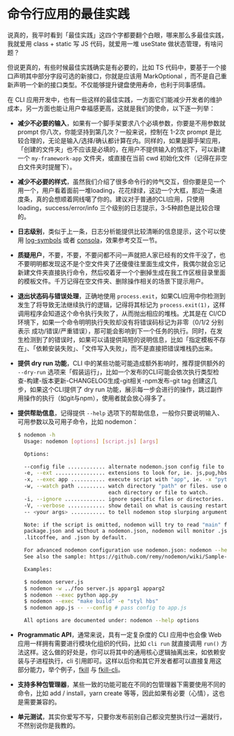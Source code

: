 # 命令行应用的最佳实践


说真的，我平时看到「最佳实践」这四个字都要翻个白眼，哪来那么多最佳实践，我就爱用 class + static 写 JS 代码，就爱用一堆 useState 做状态管理，有啥问题？

但说更真的，有些时候最佳实践确实是有必要的，比如 TS 代码中，要基于一个接口声明其中部分字段可选的新接口，你就是应该用 MarkOptional ，而不是自己重新声明一个新的接口类型。不仅能够提升键盘使用寿命，也利于同事感情。

在 CLI 应用开发中，也有一些这样的最佳实践，一方面它们能减少开发者的维护成本，另一方面也能让用户幸福感更高，这就是我们的使命，以下逐一列举：

* **减少不必要的输入**，如果有一个脚手架要求八个必填参数，你要是不用参数就 prompt 你八次，你能坚持到第几次？一般来说，控制在 1-2次 prompt 是比较合理的，无论是输入/选择/确认都计算在内。同样的，如果是脚手架应用，「创建的文件夹」也不应该是必填的，在用户不提供输入的情况下，可以新建一个 `my-framework-app` 文件夹，或直接在当前 cwd 初始化文件（记得在非空白文件夹时提醒下）。

* **减少不必要的样式**，虽然我们介绍了很多命令行的帅气交互，但你要是见一个用一个，用户看着面前一堆loading，花花绿绿，这边一个大框，那边一条进度条，真的会想顺着网线噶了你的。建议对于普通的CLI应用，只使用 loading，success/error/info 三个级别的日志提示，3-5种颜色是比较合理的。


* **日志级别**，类似于上一条，日志分析能提供比较清晰的信息提示，这个可以使用 [log-symbols](https://www.npmjs.com/package/log-symbols) 或者 [consola](https://www.npmjs.com/package/consola)，效果参考交互一节。
* **质疑用户**，不要，不要，不要问都不问一声就把人家已经有的文件干没了，也不要明明都发现这不是个空文件夹了还傻傻往里面生成文件，我偶尔就会忘记新建文件夹直接执行命令，然后咬着牙一个个删掉生成在我工作区根目录里面的模板文件。千万记得在空文件夹、删除操作相关的场景下提示用户。


* **退出状态码与错误处理**，正确地使用 `process.exit`，如果CLI应用中你检测到发生了将导致无法继续执行的逻辑，记得将其标记为 `process.exit(1)`，这样调用程序会知道这个命令执行失败了，从而抛出相应的堆栈。尤其是在 CI/CD 环境下，如果一个命令明明执行失败却没有将错误码标记为非零（0/1/2 分别表示 成功/错误/严重错误），那可能会影响到下一个任务的执行。同时，在发生检测到了的错误时，如果可以请提供简短的说明信息，比如「指定模板不存在」、「依赖安装失败」、「文件写入失败」，而不是直接把错误堆栈扔出来。


* **提供 dry run 功能**，CLI 中的某些功能可能造成额外影响时，推荐提供额外的 `--dry-run` 选项来「假装运行」，比如一个发布的CLI可能会依次执行类型检查-构建-版本更新-CHANGELOG生成-git相关-npm发布-git tag 创建这几步，如果这个CLI提供了 dry run 功能，展示每一步会进行的操作，跳过副作用操作的执行（如git与npm），使用者就会放心得多了。


* **提供帮助信息**，记得提供 `--help` 选项下的帮助信息，一般你只要说明输入、可用参数以及可用子命令，比如 nodemon：

  ```bash
  $ nodemon -h                                                         130
    Usage: nodemon [options] [script.js] [args]

    Options:

    --config file ............ alternate nodemon.json config file to use
    -e, --ext ................ extensions to look for, ie. js,pug,hbs.
    -x, --exec app ........... execute script with "app", ie. -x "python -v".
    -w, --watch path ......... watch directory "path" or files. use once for
                               each directory or file to watch.
    -i, --ignore ............. ignore specific files or directories.
    -V, --verbose ............ show detail on what is causing restarts.
    -- <your args> ........... to tell nodemon stop slurping arguments.

    Note: if the script is omitted, nodemon will try to read "main" from
    package.json and without a nodemon.json, nodemon will monitor .js, .mjs, .coffee,
    .litcoffee, and .json by default.

    For advanced nodemon configuration use nodemon.json: nodemon --help config
    See also the sample: https://github.com/remy/nodemon/wiki/Sample-nodemon.json

    Examples:

    $ nodemon server.js
    $ nodemon -w ../foo server.js apparg1 apparg2
    $ nodemon --exec python app.py
    $ nodemon --exec "make build" -e "styl hbs"
    $ nodemon app.js -- --config # pass config to app.js

    All options are documented under: nodemon --help options
  ```
* **Programmatic API**，通常来说，具有一定复杂度的 CLI 应用中也会像 Web 应用一样拥有需要进行模块化组织的代码，比如 `cli run` 就直接调用 `run()` 方法这样。这么做的好处是，你可以将其中的通用核心逻辑抽离出来，如依赖安装与子进程执行，cli 引用即可。这样以后你和其它开发者都可以直接复用这部分能力，举个例子，[fkill](https://github.com/sindresorhus/fkill/blob/main/index.js) 与 [fkill-cli](https://github.com/sindresorhus/fkill-cli/blob/main/cli.js)。


* **支持多种包管理器**，某些一致的功能可能在不同的包管理器下需要使用不同的命令，比如 add / install，yarn create 等等，因此如果有必要（心情），这也是需要兼容的。


* **单元测试**，其实你爱写不写，只要你发布前别自己都没完整执行过一遍就行，不然别说你是我教的。